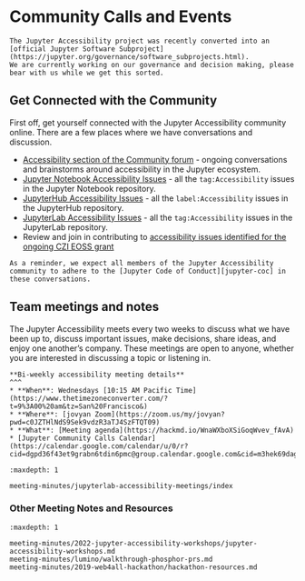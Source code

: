 # Community Calls and Events

```{note}
The Jupyter Accessibility project was recently converted into an [official Jupyter Software Subproject](https://jupyter.org/governance/software_subprojects.html).
We are currently working on our governance and decision making, please bear with us while we get this sorted.
```

## Get Connected with the Community

First off, get yourself connected with the Jupyter Accessibility community online.
There are a few places where we have conversations and discussion.

- [Accessibility section of the Community forum][discourse-accessibility] - ongoing conversations and brainstorms around accessibility in the Jupyter ecosystem.
- [Jupyter Notebook Accessibility Issues][notebook-accessibility-issues] - all the `tag:Accessibility` issues in the Jupyter Notebook repository.
- [JupyterHub Accessibility Issues][jupyterhub-accessibility-issues] - all the `label:Accessibility` issues in the JupyterHub repository.
- [JupyterLab Accessibility Issues][jupyerlab-accessibility-issues] - all the `tag:Accessibility` issues in the JupyterLab repository.
- Review and join in contributing to [accessibility issues identified for the ongoing CZI EOSS grant](../funding/czi-grant-roadmap.md)

```{important}
As a reminder, we expect all members of the Jupyter Accessibility community to adhere to the [Jupyter Code of Conduct][jupyter-coc] in these conversations.
````

## Team meetings and notes

The Jupyter Accessibility meets every two weeks to discuss what we have been up to, discuss important issues, make decisions, share ideas, and enjoy one another’s company.
These meetings are open to anyone, whether you are interested in discussing a topic or listening in.

```{card}
**Bi-weekly accessibility meeting details**
^^^
* **When**: Wednesdays [10:15 AM Pacific Time](https://www.thetimezoneconverter.com/?t=9%3A00%20am&tz=San%20Francisco&)
* **Where**: [jovyan Zoom](https://zoom.us/my/jovyan?pwd=c0JZTHlNdS9Sek9vdzR3aTJ4SzFTQT09)
* **What**: [Meeting agenda](https://hackmd.io/WnaWXboXSiGoqWvev_fAvA)
* [Jupyter Community Calls Calendar](https://calendar.google.com/calendar/u/0/r?cid=dgpd36f43et9grabn6tdin6pmc@group.calendar.google.com&cid=m3hek69dag7381umt8kcjd75u4@group.calendar.google.com&cid=aqpkui5q7oi32pk9tcp53hnssc@group.calendar.google.com&cid=d1874ur6fdhuj0snjnilac2nlc@group.calendar.google.com&cid=piahinejjr6ssvi8ikmjjop6ro@group.calendar.google.com)
```

<!-- Add accessibility meeting notes -->

```{toctree}
:maxdepth: 1

meeting-minutes/jupyterlab-accessibility-meetings/index
```

### Other Meeting Notes and Resources

```{toctree}
:maxdepth: 1

meeting-minutes/2022-jupyter-accessibility-workshops/jupyter-accessibility-workshops.md
meeting-minutes/lumino/walkthrough-phosphor-prs.md
meeting-minutes/2019-web4all-hackathon/hackathon-resources.md
```

<!-- links -->

[discourse-accessibility]: https://discourse.jupyter.org/c/special-topics/accessibility
[jupyterhub-accessibility-issues]: https://github.com/jupyter/notebook/issues?q=is%3Aopen+is%3Aissue+label%3Atag%3AAccessibility
[jupyerlab-accessibility-issues]: https://github.com/jupyterhub/jupyterhub/issues?q=is%3Aopen+is%3Aissue+label%3Aaccessibility
[notebook-accessibility-issues]: https://github.com/jupyter/notebook/issues?q=is%3Aopen+is%3Aissue+label%3Atag%3AAccessibility
[jupyter-coc]: https://github.com/jupyter/governance/blob/master/conduct/code_of_conduct.md
